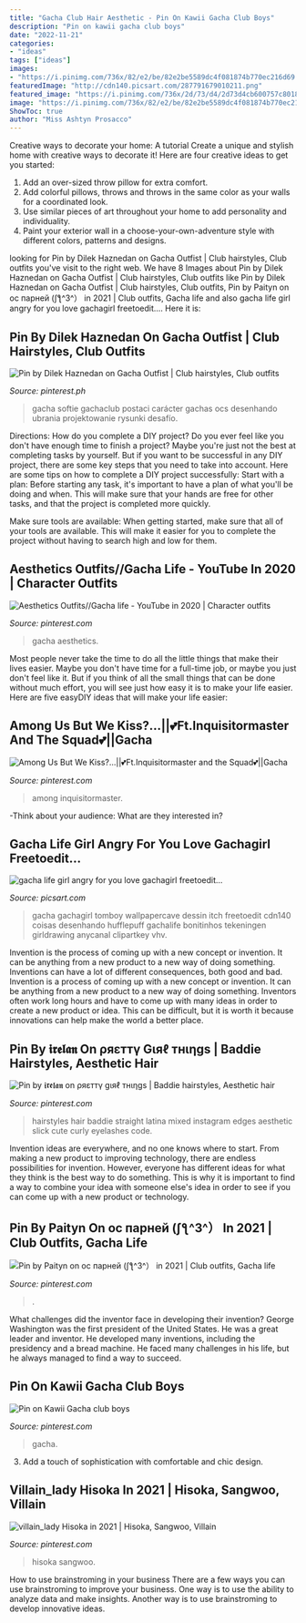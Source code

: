 ```yaml
---
title: "Gacha Club Hair Aesthetic - Pin On Kawii Gacha Club Boys"
description: "Pin on kawii gacha club boys"
date: "2022-11-21"
categories:
- "ideas"
tags: ["ideas"]
images:
- "https://i.pinimg.com/736x/82/e2/be/82e2be5589dc4f081874b770ec216d69.jpg"
featuredImage: "http://cdn140.picsart.com/287791679010211.png"
featured_image: "https://i.pinimg.com/736x/2d/73/d4/2d73d4cb600757c8018a064651bb11c9.jpg"
image: "https://i.pinimg.com/736x/82/e2/be/82e2be5589dc4f081874b770ec216d69.jpg"
ShowToc: true
author: "Miss Ashtyn Prosacco"
---
```



Creative ways to decorate your home: A tutorial
Create a unique and stylish home with creative ways to decorate it! Here are four creative ideas to get you started: 
1. Add an over-sized throw pillow for extra comfort.
2. Add colorful pillows, throws and throws in the same color as your walls for a coordinated look. 
3. Use similar pieces of art throughout your home to add personality and individuality. 
4. Paint your exterior wall in a choose-your-own-adventure style with different colors, patterns and designs.

	

		
looking for Pin by Dilek Haznedan on Gacha Outfist | Club hairstyles, Club outfits you've visit to the right web. We have 8 Images about Pin by Dilek Haznedan on Gacha Outfist | Club hairstyles, Club outfits like Pin by Dilek Haznedan on Gacha Outfist | Club hairstyles, Club outfits, Pin by Paityn on ос парней (ʃƪ^3^） in 2021 | Club outfits, Gacha life and also gacha life girl angry for you love gachagirl freetoedit.... Here it is:
		
    
## Pin By Dilek Haznedan On Gacha Outfist | Club Hairstyles, Club Outfits

<img loading=lazy src="https://i.pinimg.com/736x/b4/b8/1c/b4b81cea8970d0c4f897059184a79624.jpg" onerror="this.onerror=null;this.src='https://tse4.mm.bing.net/th?id=OIP.J7r5J-xeSxHve1amBoME6AHaHa&amp;pid=15.1';" alt="Pin by Dilek Haznedan on Gacha Outfist | Club hairstyles, Club outfits">

_Source: pinterest.ph_

>gacha softie gachaclub postaci carácter gachas ocs desenhando ubrania projektowanie rysunki desafío. 

	

Directions: How do you complete a DIY project?
Do you ever feel like you don't have enough time to finish a project? Maybe you're just not the best at completing tasks by yourself. But if you want to be successful in any DIY project, there are some key steps that you need to take into account. Here are some tips on how to complete a DIY project successfully:
Start with a plan: Before starting any task, it's important to have a plan of what you'll be doing and when. This will make sure that your hands are free for other tasks, and that the project is completed more quickly.

Make sure tools are available: When getting started, make sure that all of your tools are available. This will make it easier for you to complete the project without having to search high and low for them.

    
## Aesthetics Outfits//Gacha Life - YouTube In 2020 | Character Outfits

<img loading=lazy src="https://i.pinimg.com/736x/51/e5/7f/51e57f294c8a6d3e2d353fa07979328e.jpg" onerror="this.onerror=null;this.src='https://tse4.mm.bing.net/th?id=OIP.R-8T4Qa70RldGPjkbOpg4gHaFj&amp;pid=15.1';" alt="Aesthetics Outfits//Gacha life - YouTube in 2020 | Character outfits">

_Source: pinterest.com_

>gacha aesthetics. 

	

Most people never take the time to do all the little things that make their lives easier. Maybe you don't have time for a full-time job, or maybe you just don't feel like it. But if you think of all the small things that can be done without much effort, you will see just how easy it is to make your life easier. Here are five easyDIY ideas that will make your life easier: 

    
## Among Us But We Kiss?...||💕Ft.Inquisitormaster And The Squad💕||Gacha

<img loading=lazy src="https://i.pinimg.com/736x/4b/a2/43/4ba243d98a5ff8323daf1b95afd09de6.jpg" onerror="this.onerror=null;this.src='https://tse3.mm.bing.net/th?id=OIP.ouTlW648cKbSrvRGpHfSIAHaFj&amp;pid=15.1';" alt="Among Us But We Kiss?...||💕Ft.Inquisitormaster and the Squad💕||Gacha">

_Source: pinterest.com_

>among inquisitormaster. 

	

-Think about your audience: What are they interested in?

    
## Gacha Life Girl Angry For You Love Gachagirl Freetoedit...

<img loading=lazy src="http://cdn140.picsart.com/287791679010211.png" onerror="this.onerror=null;this.src='https://tse4.mm.bing.net/th?id=OIP.U5D_Rb1aRCYqw3i9QWTGuQAAAA&amp;pid=15.1';" alt="gacha life girl angry for you love gachagirl freetoedit...">

_Source: picsart.com_

>gacha gachagirl tomboy wallpapercave dessin itch freetoedit cdn140 coisas desenhando hufflepuff gachalife bonitinhos tekeningen girldrawing anycanal clipartkey vhv. 

	

Invention is the process of coming up with a new concept or invention. It can be anything from a new product to a new way of doing something. Inventions can have a lot of different consequences, both good and bad.
Invention is a process of coming up with a new concept or invention. It can be anything from a new product to a new way of doing something. Inventors often work long hours and have to come up with many ideas in order to create a new product or idea. This can be difficult, but it is worth it because innovations can help make the world a better place.

    
## Pin By 𝖎𝖗𝖊𝖑𝖆𝖓 On ρяεттү Gιяℓ тнιηgs | Baddie Hairstyles, Aesthetic Hair

<img loading=lazy src="https://i.pinimg.com/736x/fa/d6/aa/fad6aa74254f9d13cb147c29f8cad80d.jpg" onerror="this.onerror=null;this.src='https://tse1.mm.bing.net/th?id=OIP.2QFtQcMKzNi7DKdZPkJjzgHaHa&amp;pid=15.1';" alt="Pin by 𝖎𝖗𝖊𝖑𝖆𝖓 on ρяεттү gιяℓ тнιηgs | Baddie hairstyles, Aesthetic hair">

_Source: pinterest.com_

>hairstyles hair baddie straight latina mixed instagram edges aesthetic slick cute curly eyelashes code. 

	

Invention ideas are everywhere, and no one knows where to start. From making a new product to improving technology, there are endless possibilities for invention. However, everyone has different ideas for what they think is the best way to do something. This is why it is important to find a way to combine your idea with someone else's idea in order to see if you can come up with a new product or technology.

    
## Pin By Paityn On ос парней (ʃƪ^3^） In 2021 | Club Outfits, Gacha Life

<img loading=lazy src="https://i.pinimg.com/736x/2d/73/d4/2d73d4cb600757c8018a064651bb11c9.jpg" onerror="this.onerror=null;this.src='https://tse1.mm.bing.net/th?id=OIP.Xpd38mVMzScW39qirTm6uQHaK6&amp;pid=15.1';" alt="Pin by Paityn on ос парней (ʃƪ^3^） in 2021 | Club outfits, Gacha life">

_Source: pinterest.com_

>. 

	

What challenges did the inventor face in developing their invention?
George Washington was the first president of the United States. He was a great leader and inventor. He developed many inventions, including the presidency and a bread machine. He faced many challenges in his life, but he always managed to find a way to succeed.

    
## Pin On Kawii Gacha Club Boys

<img loading=lazy src="https://i.pinimg.com/736x/e3/24/cf/e324cf5141ecdd805789ae50536f3a5b.jpg" onerror="this.onerror=null;this.src='https://tse3.mm.bing.net/th?id=OIP.eRRENUM0inqAl40w6TZ1owHaGO&amp;pid=15.1';" alt="Pin on Kawii Gacha club boys">

_Source: pinterest.com_

>gacha. 

	

3. Add a touch of sophistication with comfortable and chic design.

    
## Villain_lady Hisoka In 2021 | Hisoka, Sangwoo, Villain

<img loading=lazy src="https://i.pinimg.com/736x/82/e2/be/82e2be5589dc4f081874b770ec216d69.jpg" onerror="this.onerror=null;this.src='https://tse2.mm.bing.net/th?id=OIP.epdw1DKZIjz09rXnauz4CAHaJ3&amp;pid=15.1';" alt="villain_lady Hisoka in 2021 | Hisoka, Sangwoo, Villain">

_Source: pinterest.com_

>hisoka sangwoo. 

	

How to use brainstroming in your business
There are a few ways you can use brainstroming to improve your business. One way is to use the ability to analyze data and make insights. Another way is to use brainstroming to develop innovative ideas.

